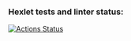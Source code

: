 ### Hexlet tests and linter status:
[![Actions Status](https://github.com/abinyakov1906/qa-engineer-project-84/actions/workflows/hexlet-check.yml/badge.svg)](https://github.com/abinyakov1906/qa-engineer-project-84/actions)
